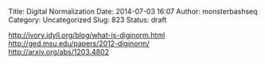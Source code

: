 Title: Digital Normalization
Date: 2014-07-03 16:07
Author: monsterbashseq
Category: Uncategorized
Slug: 823
Status: draft

http://ivory.idyll.org/blog/what-is-diginorm.html  
http://ged.msu.edu/papers/2012-diginorm/  
http://arxiv.org/abs/1203.4802
